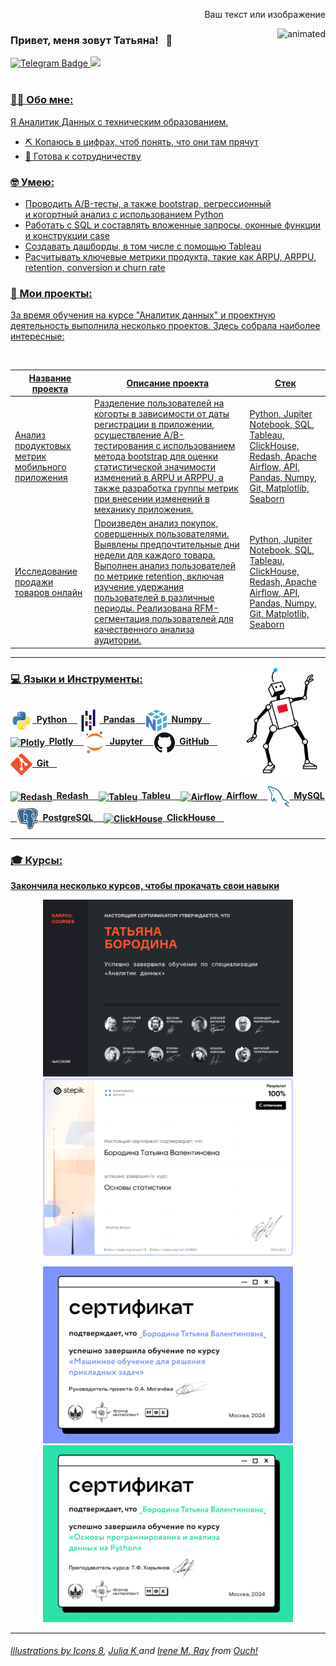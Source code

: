 <p align="right">Ваш текст или изображение</p>
<img src="https://github.com/t-borodina/t-borodina/blob/main/3d-isometric-financial-statistics-and-currency-analytics.gif"  alt="animated" align="right" height="300"/>

  ### Привет, меня зовут Татьяна! &nbsp; :wave:
  
<div id="badges" >
  <a href="https://t.me/tanizm">
  <img src="https://img.shields.io/badge/Telegram-blue?logo=telegram&logoColor=white?logo=telegram&style=flat" alt="Telegram Badge"height="40"/>
  <a href="https://wa.me/79169805436">
  <img src="https://img.shields.io/badge/WhatsApp-teal?logo=whatsapp&logoColor=white?logo=whatsapp&style=flat"height="40"/>
</div>
<br />
    
### :man_technologist: Обо мне:
Я Аналитик Данных  с техническим образованием.

- :pick: Копаюсь в цифрах, чтоб понять, что они там прячут
- :handshake: Готова к сотрудничеству



### :nerd_face: Умею:

- Проводить A/B-тесты, а также bootstrap, регрессионный и когортный анализ с использованием Python
- Работать с SQL и составлять вложенные запросы, оконные функции и конструкции case
- Создавать дашборды, в том числе с помощью Tableau
- Расчитывать ключевые метрики продукта, такие как ARPU, ARPPU, retention, conversion и churn rate

### :book: Мои проекты:
За время обучения на курсе "Аналитик данных" и проектную деятельность выполнила несколько проектов. Здесь собрала наиболее интересные:
</p>

<div align="center">
<br />
  
|Название проекта| Описание проекта| Стек|
|----------------|-----------------|-----|
|[Анализ продуктовых метрик мобильного приложения](https://github.com/t-borodina/t-borodina/blob/main/Mobile_app_analytics.ipynb)|Разделение пользователей на когорты в зависимости от даты регистрации в приложении, осуществление А/B-тестирования с использованием метода bootstrap для оценки статистической значимости изменений в ARPU и ARPPU, а также разработка группы метрик при внесении изменений в механику приложения.|Python, Jupiter Notebook, SQL, Tableau, ClickHouse, Redash, Apache Airflow, API, Pandas, Numpy, Git, Matplotlib, Seaborn|
|[Исследование продажи товаров онлайн](https://github.com/t-borodina/t-borodina/blob/main/e-commerce.ipynb)|Произведен анализ покупок, совершенных пользователями. Выявлены предпочтительные дни недели для каждого товара. Выполнен анализ пользователей по метрике retention, включая изучение удержания пользователей в различные периоды. Реализована RFM-сегментация пользователей для качественного анализа аудитории.|Python, Jupiter Notebook, SQL, Tableau, ClickHouse, Redash, Apache Airflow, API, Pandas, Numpy, Git, Matplotlib, Seaborn|
</div>

---

<img src="https://github.com/t-borodina/t-borodina/blob/main/transistor-robot.gif"  alt="animated" align="right" width="140"/>

### :computer: Языки и Инструменты:
<br />
<div><strong>
<img src="https://github.com/devicons/devicon/blob/master/icons/python/python-original.svg" title="Python" alt="Python" width="35" height="35" valign="middle"/>&nbsp;
<span>Python</span> &nbsp;&nbsp;&nbsp;
<img src="https://github.com/devicons/devicon/blob/master/icons/pandas/pandas-original.svg" title="Pandas" alt="Pandas" width="35" height="35" valign="middle"/>&nbsp;
<span>Pandas</span> &nbsp;&nbsp;&nbsp;
<img src="https://github.com/devicons/devicon/blob/master/icons/numpy/numpy-original.svg" title="Numpy" alt="Numpy" width="35" height="35" valign="middle"/>&nbsp;
<span>Numpy</span> &nbsp;&nbsp;&nbsp;
<img src="https://icon.icepanel.io/Technology/svg/Ploty.svg" title="Plotly" alt="Plotly" width="35" height="35" valign="middle"/>&nbsp;
<span>Plotly</span> &nbsp;&nbsp;&nbsp;
<img src="https://github.com/devicons/devicon/blob/master/icons/jupyter/jupyter-original.svg" title="Jupyter" alt="Jupyter" width="35" height="35" valign="middle"/>&nbsp;
<span>Jupyter</span> &nbsp;&nbsp;&nbsp;
<img src="https://github.com/devicons/devicon/blob/master/icons/github/github-original.svg" title="GitHub" alt="GitHub" width="35" height="35" valign="middle"/>&nbsp;
<span>GitHub</span> &nbsp;&nbsp;&nbsp;
<img src="https://github.com/devicons/devicon/blob/master/icons/git/git-original.svg" title="Git" alt="Git" width="35" height="35" valign="middle"/>&nbsp;
<span>Git</span> &nbsp;&nbsp;&nbsp;
</div><strong/>
<br />
<div>
<img src="https://www.vectorlogo.zone/logos/redashio/redashio-icon.svg" title="Redash" alt="Redash" width="35" height="35" valign="middle"/>&nbsp;
<span>Redash</span> &nbsp;&nbsp;&nbsp;
<img src="https://img.icons8.com/color/144/tableau-software.png" title="Tableu" alt="Tableu" width="35" height="35" valign="middle"/>&nbsp;
<span>Tableu</span> &nbsp;&nbsp;&nbsp;
<img src="https://icon.icepanel.io/Technology/svg/Apache-Airflow.svg" title="Airflow" alt="Airflow" width="35" height="35" valign="middle"/>&nbsp;
<span>Airflow</span> &nbsp;&nbsp;&nbsp;
<img src="https://github.com/devicons/devicon/blob/master/icons/mysql/mysql-original.svg" title="MySQL" alt="MySQL" width="35" height="35" valign="middle"/>&nbsp;
<span>MySQL</span> &nbsp;&nbsp;
<img src="https://github.com/devicons/devicon/blob/master/icons/postgresql/postgresql-original.svg" title="PostgreSQL" alt="PostgreSQL" width="35" height="35" valign="middle"/>&nbsp;
<span>PostgreSQL</span> &nbsp;&nbsp;&nbsp;
<img src="https://www.cdnlogo.com/logos/c/57/clickhouse.svg" title="ClickHouse" alt="ClickHouse" width="35" height="35" valign="middle"/>&nbsp;
<span>ClickHouse</span> &nbsp;&nbsp;&nbsp;

---

### :mortar_board: Курсы:

Закончила несколько курсов, чтобы прокачать свои навыки

<p align="center">
  <img src="https://github.com/t-borodina/t-borodina/blob/main/karpov.courses.png" width="400"/>
  <img src="https://github.com/t-borodina/t-borodina/blob/main/statistics_stepik.png" width="400"/>
</p>
<p align="center">
  <img src="https://github.com/t-borodina/t-borodina/blob/main/ml_msu.png" width="400"/>
  <img src="https://github.com/t-borodina/t-borodina/blob/main/python_msu.png" width="400"/>
</p>

---

###### Illustrations by <a href="https://icons8.com/illustrations/author/zD2oqC8lLBBA">Icons 8<a>, </a>  <a href="https://icons8.com/illustrations/author/mNCLibjicqSz">Julia K <a> and </a> </a><a href="https://icons8.com/illustrations/author/kP9rc8JiBCcz">Irene M. Ray</a> from <a href="https://icons8.com/illustrations">Ouch!</a>
